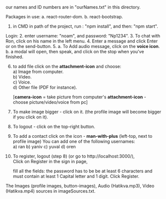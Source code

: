 our names and ID numbers are in "ourNames.txt" in this directory.

Packages in use:
  a. react-router-dom.
  b. react-bootstrap.

1. in CMD in path of the project,
  run : "npm install", and then: "npm start".

Login:
2. enter username: "noam", and password: "Np1234".
3. To chat with Ron, click on his name in the left menu.
4. Enter a message and click Enter or on the send-button.
5. a. To Add audio message, click on the **voice icon**.
   b. a modal will open, then speak, and click on the stop when
      you've finished.

6.  to add file click on the **attachment-icon** and choose:  \
    a) Image from computer.  
    b) Video.  
    c) Voice.  
    d) Other file (PDF for instance).   

    [**camera-icon** = take picture from computer's 
    **attachment-icon** - choose picture/video/voice from pc]

7. To make image bigger - click on it.
   (the profile image will become bigger if you click on it).
8. To logout - click on the top-right button.

10. To add a contact click on the icon - **man-with-plus** (left-top, next to profile image)
    You can add one of the following usernames:  \
    a) ran 
    b) yaniv
    c) yuval
    d) oren 

11. To register, logout (step 8) (or go to http://localhost:3000/),  
    Click on Register in the sign in page,

    fill all the fields:
    the password has to be be at least 6 characters
    and must contain at least 1 Capital letter and 1 digit.
    Click Register. 

The Images (profile images, button-images), Audio (Hatikva.mp3), 
Video (Hatikva.mp4) sources in imageSources.txt.
